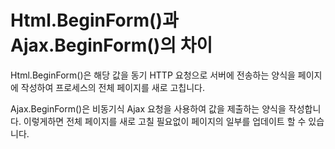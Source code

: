 # Html.BeginForm()과 Ajax.BeginForm()의 차이

Html.BeginForm()은 해당 값을 동기 HTTP 요청으로 서버에 전송하는 양식을 페이지에 작성하여 프로세스의 전체 페이지를 새로 고칩니다.

Ajax.BeginForm()은 비동기식 Ajax 요청을 사용하여 값을 제출하는 양식을 작성합니다. 이렇게하면 전체 페이지를 새로 고칠 필요없이 페이지의 일부를 업데이트 할 수 있습니다.